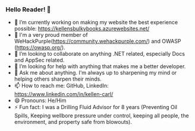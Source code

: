 ### Hello Reader! 👋

- 🔭 I’m currently working on making my website the best experience possible: https://kellensbulkybooks.azurewebsites.net/
- 🌱 I'm a very proud member of WeHackPurple(https://community.wehackpurple.com/) and OWASP (https://owasp.org/).
- 👯 I’m looking to collaborate on anything .NET related, especially Docs and AppSec related.
- 🤔 I’m looking for help with anything that makes me a better developer.
- 💬 Ask me about anything.  I'm always up to sharpening my mind or helping others sharpen their minds.
- 📫 How to reach me: GitHub, LinkedIn: https://www.linkedin.com/in/kellen-carl/
- 😄 Pronouns: He/Him
- ⚡ Fun fact: I was a Drilling Fluid Advisor for 8 years (Preventing Oil Spills, Keeping wellbore pressure under control, keeping all people, the environment,  and property safe from blowouts). 


